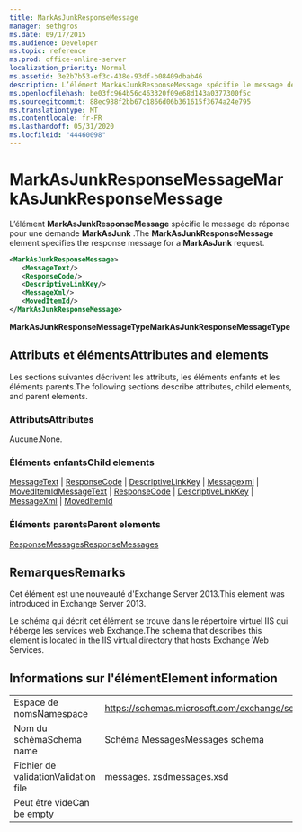 ```yaml
---
title: MarkAsJunkResponseMessage
manager: sethgros
ms.date: 09/17/2015
ms.audience: Developer
ms.topic: reference
ms.prod: office-online-server
localization_priority: Normal
ms.assetid: 3e2b7b53-ef3c-438e-93df-b08409dbab46
description: L’élément MarkAsJunkResponseMessage spécifie le message de réponse pour une demande MarkAsJunk.
ms.openlocfilehash: be03fc964b56c463320f09e68d143a0377300f5c
ms.sourcegitcommit: 88ec988f2bb67c1866d06b361615f3674a24e795
ms.translationtype: MT
ms.contentlocale: fr-FR
ms.lasthandoff: 05/31/2020
ms.locfileid: "44460098"
---
```

# <a name="markasjunkresponsemessage"></a><span data-ttu-id="5074a-103">MarkAsJunkResponseMessage</span><span class="sxs-lookup"><span data-stu-id="5074a-103">MarkAsJunkResponseMessage</span></span>

<span data-ttu-id="5074a-104">L’élément **MarkAsJunkResponseMessage** spécifie le message de réponse pour une demande **MarkAsJunk** .</span><span class="sxs-lookup"><span data-stu-id="5074a-104">The **MarkAsJunkResponseMessage** element specifies the response message for a **MarkAsJunk** request.</span></span> 
  
```XML
<MarkAsJunkResponseMessage>
   <MessageText/>
   <ResponseCode/>
   <DescriptiveLinkKey/>
   <MessageXml/>
   <MovedItemId/>
</MarkAsJunkResponseMessage>
```

 <span data-ttu-id="5074a-105">**MarkAsJunkResponseMessageType**</span><span class="sxs-lookup"><span data-stu-id="5074a-105">**MarkAsJunkResponseMessageType**</span></span>
## <a name="attributes-and-elements"></a><span data-ttu-id="5074a-106">Attributs et éléments</span><span class="sxs-lookup"><span data-stu-id="5074a-106">Attributes and elements</span></span>

<span data-ttu-id="5074a-107">Les sections suivantes décrivent les attributs, les éléments enfants et les éléments parents.</span><span class="sxs-lookup"><span data-stu-id="5074a-107">The following sections describe attributes, child elements, and parent elements.</span></span>
  
### <a name="attributes"></a><span data-ttu-id="5074a-108">Attributs</span><span class="sxs-lookup"><span data-stu-id="5074a-108">Attributes</span></span>

<span data-ttu-id="5074a-109">Aucune.</span><span class="sxs-lookup"><span data-stu-id="5074a-109">None.</span></span>
  
### <a name="child-elements"></a><span data-ttu-id="5074a-110">Éléments enfants</span><span class="sxs-lookup"><span data-stu-id="5074a-110">Child elements</span></span>

<span data-ttu-id="5074a-111">[MessageText](messagetext.md)  |  [ResponseCode](responsecode.md)  |  [DescriptiveLinkKey](descriptivelinkkey.md)  |  [Messagexml](messagexml.md)  |  [MovedItemId](moveditemid.md)</span><span class="sxs-lookup"><span data-stu-id="5074a-111">[MessageText](messagetext.md) | [ResponseCode](responsecode.md) | [DescriptiveLinkKey](descriptivelinkkey.md) | [MessageXml](messagexml.md) | [MovedItemId](moveditemid.md)</span></span>
  
### <a name="parent-elements"></a><span data-ttu-id="5074a-112">Éléments parents</span><span class="sxs-lookup"><span data-stu-id="5074a-112">Parent elements</span></span>

[<span data-ttu-id="5074a-113">ResponseMessages</span><span class="sxs-lookup"><span data-stu-id="5074a-113">ResponseMessages</span></span>](responsemessages.md)
  
## <a name="remarks"></a><span data-ttu-id="5074a-114">Remarques</span><span class="sxs-lookup"><span data-stu-id="5074a-114">Remarks</span></span>

<span data-ttu-id="5074a-115">Cet élément est une nouveauté d'Exchange Server 2013.</span><span class="sxs-lookup"><span data-stu-id="5074a-115">This element was introduced in Exchange Server 2013.</span></span>
  
<span data-ttu-id="5074a-116">Le schéma qui décrit cet élément se trouve dans le répertoire virtuel IIS qui héberge les services web Exchange.</span><span class="sxs-lookup"><span data-stu-id="5074a-116">The schema that describes this element is located in the IIS virtual directory that hosts Exchange Web Services.</span></span>
  
## <a name="element-information"></a><span data-ttu-id="5074a-117">Informations sur l'élément</span><span class="sxs-lookup"><span data-stu-id="5074a-117">Element information</span></span>

|||
|:-----|:-----|
|<span data-ttu-id="5074a-118">Espace de noms</span><span class="sxs-lookup"><span data-stu-id="5074a-118">Namespace</span></span>  <br/> |https://schemas.microsoft.com/exchange/services/2006/messages  <br/> |
|<span data-ttu-id="5074a-119">Nom du schéma</span><span class="sxs-lookup"><span data-stu-id="5074a-119">Schema name</span></span>  <br/> |<span data-ttu-id="5074a-120">Schéma Messages</span><span class="sxs-lookup"><span data-stu-id="5074a-120">Messages schema</span></span>  <br/> |
|<span data-ttu-id="5074a-121">Fichier de validation</span><span class="sxs-lookup"><span data-stu-id="5074a-121">Validation file</span></span>  <br/> |<span data-ttu-id="5074a-122">messages. xsd</span><span class="sxs-lookup"><span data-stu-id="5074a-122">messages.xsd</span></span>  <br/> |
|<span data-ttu-id="5074a-123">Peut être vide</span><span class="sxs-lookup"><span data-stu-id="5074a-123">Can be empty</span></span>  <br/> ||
   

